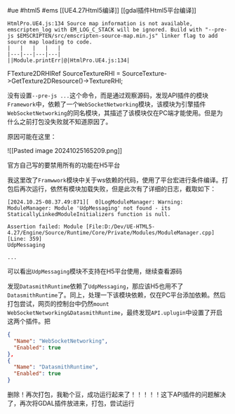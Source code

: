 #ue #html5 #ems 
[[UE4.27Html5编译]] [[gdal插件Html5平台编译]]

```log
HtmlPro.UE4.js:134 Source map information is not available, emscripten_log with EM_LOG_C_STACK will be ignored. Build with "--pre-js $EMSCRIPTEN/src/emscripten-source-map.min.js" linker flag to add source map loading to code.
|   |   |   |   |
|---|---|---|---|
||Module.printErr|@|HtmlPro.UE4.js:134|
```

FTexture2DRHIRef SourceTextureRHI = SourceTexture->GetTexture2DResource()->TextureRHI;





没有设置`--pre-js ...`这个命令，而是通过观察源码，发现API插件的模块`Framework`中，依赖了一个`WebSocketNetworking`模块，该模块为引擎插件`WebSocketNetworking`的同名模块，其描述了该模块仅在PC端才能使用。但是为什么之前打包没失败就不知道原因了。

原因可能在这里：

![[Pasted image 20241025165209.png]]

官方自己写的要禁用所有的功能在H5平台

我这里改了`Framwwork`模块中关于ws依赖的代码，使用了平台宏进行条件编译。打包后再次运行，依然有模块加载失败，但是此次有了详细的日志，截取如下：
```log
[2024.10.25-08.37.49:871][  0]LogModuleManager: Warning: ModuleManager: Module 'UdpMessaging' not found - its StaticallyLinkedModuleInitializers function is null.

Assertion failed: Module [File:D:/Dev/UE-HTML5-4.27/Engine/Source/Runtime/Core/Private/Modules/ModuleManager.cpp] [Line: 359] 
UdpMessaging

...
```

可以看出`UdpMessaging`模块不支持在H5平台使用，继续查看源码

发现`DatasmithRuntime`依赖了`UdpMessaging`，那应该H5也用不了`DatasmithRuntime`了。同上，处理一下该模块依赖，仅在PC平台添加依赖。然后打包尝试，网页的控制台中仍然`mount WebSocketNetworking&DatasmithRuntime`，最终发现`API.uplugin`中设置了开启这两个插件。把
```json
{
  "Name": "WebSocketNetworking",
  "Enabled": true
},
{
  "Name": "DatasmithRuntime",
  "Enabled": true
}
```

删除！再次打包，我勒个豆，成功运行起来了！！！！！这下API插件的问题解决了，再次将GDAL插件放进来，打包，尝试运行

